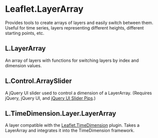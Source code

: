 # Leaflet.LayerArray
Provides tools to create arrays of layers and easily switch between them. Useful for time series, layers representing different heights, different starting points, etc.

## L.LayerArray
An array of layers with functions for switching layers by index and dimension values.

## L.Control.ArraySlider
A jQuery UI slider used to control a dimension of a LayerArray. (Requires jQuery, jQuery UI, and [jQuery UI Slider Pips](http://simeydotme.github.io/jQuery-ui-Slider-Pips/).)

## L.TimeDimension.Layer.LayerArray
A layer compatible with the [Leaflet.TimeDimension](https://github.com/socib/Leaflet.TimeDimension) plugin. Takes a LayerArray and integrates it into the TimeDimension framework.
